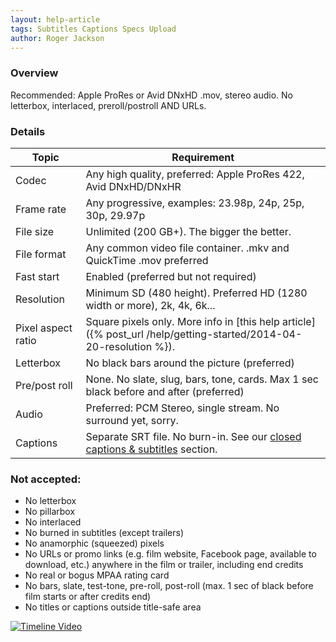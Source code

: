 ```yaml
---
layout: help-article
tags: Subtitles Captions Specs Upload
author: Roger Jackson
---
```

### Overview

Recommended: Apple ProRes or Avid DNxHD .mov, stereo audio. No letterbox, interlaced, preroll/postroll AND URLs.

### Details

| Topic  | Requirement |
| ------------- | ------------- |
| Codec  | Any high quality, preferred: Apple ProRes 422, Avid DNxHD/DNxHR  |
| Frame rate  | Any progressive, examples: 23.98p, 24p, 25p, 30p, 29.97p |
| File size | Unlimited (200 GB+). The bigger the better. |
| File format | Any common video file container. .mkv and QuickTime .mov preferred |
| Fast start | Enabled (preferred but not required) |
| Resolution | Minimum SD (480 height). Preferred HD (1280 width or more), 2k, 4k, 6k... |
| Pixel aspect ratio | Square pixels only. More info in [this help article]({% post_url /help/getting-started/2014-04-20-resolution %}). |
| Letterbox | No black bars around the picture (preferred)|
| Pre/post roll | None. No slate, slug, bars, tone, cards. Max 1 sec black before and after (preferred)|
| Audio | Preferred: PCM Stereo, single stream. No surround yet, sorry.|
| Captions | Separate SRT file. No burn-in. See our [closed captions & subtitles](/help/subtitles) section. |


### Not accepted:
* No letterbox
* No pillarbox
* No interlaced
* No burned in subtitles (except trailers)
* No anamorphic (squeezed) pixels
* No URLs or promo links (e.g. film website, Facebook page, available to download, etc.) anywhere in the film or trailer, including end credits
* No real or bogus MPAA rating card
* No bars, slate, test-tone, pre-roll, post-roll (max. 1 sec of black before film starts or after credits end)
* No titles or captions outside title-safe area

[![Timeline Video](http://img.youtube.com/vi/NbQfAMYgpdM/0.jpg)](http://www.youtube.com/watch?v=NbQfAMYgpdM)

